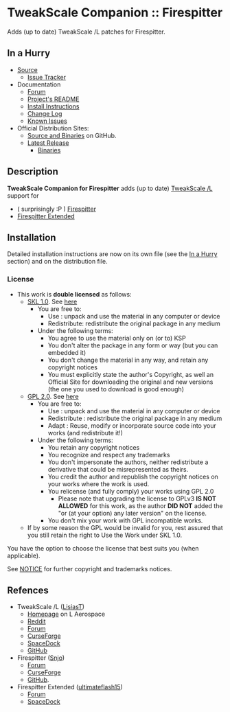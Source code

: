 # TweakScale Companion :: Firespitter

Adds (up to date) TweakScale /L patches for Firespitter.


## In a Hurry

* [Source](https://github.com/net-lisias-ksp/TweakScaleCompanion_FS)
	+ [Issue Tracker](https://github.com/net-lisias-ksp/TweakScaleCompanion_FS/issues)
* Documentation
	+ [Forum](https://forum.kerbalspaceprogram.com/index.php?/topic/192216-tweakscale-companion-program/)
	+ [Project's README](https://github.com/net-lisias-ksp/TweakScaleCompanion_FS/blob/master/README.md)
	+ [Install Instructions](https://github.com/net-lisias-ksp/TweakScaleCompanion_FS/blob/master/INSTALL.md)
	+ [Change Log](./CHANGE_LOG.md)
	+ [Known Issues](./KNOWN_ISSUES.md)
* Official Distribution Sites:
	+ [Source and Binaries](https://github.com/net-lisias-ksp/TweakScaleCompanion_FS) on GitHub.
	+ [Latest Release](https://github.com/net-lisias-ksp/TweakScaleCompanion_FS/releases)
		- [Binaries](https://github.com/net-lisias-ksp/TweakScaleCompanion_FS/Archive)


## Description

**TweakScale Companion for Firespitter** adds (up to date) [TweakScale /L](https://forum.kerbalspaceprogram.com/index.php?/topic/179030-*/) support for 

* ( surprisingly :P ) [Firespitter](https://forum.kerbalspaceprogram.com/index.php?/topic/22583-*/) 
* [Firespitter Extended](https://forum.kerbalspaceprogram.com/index.php?/topic/184773-*/)


## Installation

Detailed installation instructions are now on its own file (see the [In a Hurry](#in-a-hurry) section) and on the distribution file.

### License

* This work is **double licensed** as follows:
	+ [SKL 1.0](https://ksp.lisias.net/SKL-1_0.txt). See [here](./LICENSE.SKL-1_0)
		+ You are free to:
			- Use : unpack and use the material in any computer or device
			- Redistribute: redistribute the original package in any medium
		+ Under the following terms:
			- You agree to use the material only on (or to) KSP
			- You don't alter the package in any form or way (but you can embedded it)
			- You don't change the material in any way, and retain any copyright notices
			- You must explicitly state the author's Copyright, as well an Official Site for downloading the original and new versions (the one you used to download is good enough) 
	+ [GPL 2.0](https://www.gnu.org/licenses/gpl-2.0.txt). See [here](./LICENSE.GPL-2_0)
		+ You are free to:
			- Use : unpack and use the material in any computer or device
			- Redistribute : redistribute the original package in any medium
			- Adapt : Reuse, modify or incorporate source code into your works (and redistribute it!) 
		+ Under the following terms:
			- You retain any copyright notices
			- You recognize and respect any trademarks
			- You don't impersonate the authors, neither redistribute a derivative that could be misrepresented as theirs.
			- You credit the author and republish the copyright notices on your works where the work is used.
			- You relicense (and fully comply) your works using GPL 2.0
				- Please note that upgrading the license to GPLv3 **IS NOT ALLOWED** for this work, as the author **DID NOT** added the "or (at your option) any later version" on the license.
			- You don't mix your work with GPL incompatible works.
	+ If by some reason the GPL would be invalid for you, rest assured that you still retain the right to Use the Work under SKL 1.0.

You have the option to choose the license that best suits you (when applicable).

See [NOTICE](./NOTICE) for further copyright and trademarks notices.


## Refences

* TweakScale /L ([LisiasT](https://forum.kerbalspaceprogram.com/index.php?/profile/187168-lisias/))
	+ [Homepage](http://ksp.lisias.net/add-ons/TweakScale) on L Aerospace
	+ [Reddit](https://www.reddit.com/r/TweakScale/)
	+ [Forum](https://forum.kerbalspaceprogram.com/index.php?/topic/179030-*/)
	+ [CurseForge](https://kerbal.curseforge.com/projects/tweakscale)
	+ [SpaceDock](https://spacedock.info/mod/127/TweakScale)
	+ [GitHub](https://github.com/net-lisias-ksp/TweakScale)
* Firespitter ([Snjo](https://forum.kerbalspaceprogram.com/index.php?/profile/57198-snjo/))
	+ [Forum](https://forum.kerbalspaceprogram.com/index.php?/topic/22583-firespitter-propeller-plane-and-helicopter-parts-v71-may-5th-for-ksp-10/)
	+ [CurseForge](https://www.curseforge.com/kerbal/ksp-mods/firespitter)
	+ [GitHub](https://github.com/snjo/Firespitter).
* Firespitter Extended ([ultimateflash15](https://forum.kerbalspaceprogram.com/index.php?/profile/163726-ultimateflash15//))
	+ [Forum](https://forum.kerbalspaceprogram.com/index.php?/topic/184773-18x-firespitter-extended-version-22-quality-control/)
	+ [SpaceDock](https://spacedock.info/mod/2156/Firespitter%20Extended)
